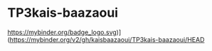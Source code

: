 # TP3kais-baazaoui
https://mybinder.org/badge_logo.svg)](https://mybinder.org/v2/gh/kaisbaazaoui/TP3kais-baazaoui/HEAD

